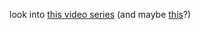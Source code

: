 


look into [this video series](https://www.youtube.com/watch?v=ARKIwOlazKI&t=997s) (and maybe [this](https://www.youtube.com/watch?v=j1I63wGcvU4)?)